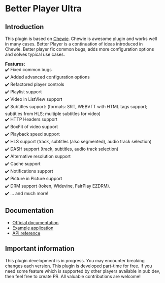 # Better Player Ultra

## Introduction

This plugin is based on [Chewie](https://github.com/brianegan/chewie). Chewie is awesome plugin and works well in many cases. Better Player is a continuation of ideas introduced in Chewie. Better player fix common bugs, adds more configuration options and solves typical use cases.

**Features:**  
✔️ Fixed common bugs  
✔️ Added advanced configuration options  
✔️ Refactored player controls  
✔️ Playlist support  
✔️ Video in ListView support  
✔️ Subtitles support: (formats: SRT, WEBVTT with HTML tags support; subtitles from HLS; multiple subtitles for video)  
✔️ HTTP Headers support  
✔️ BoxFit of video support  
✔️ Playback speed support  
✔️ HLS support (track, subtitles (also segmented), audio track selection)  
✔️ DASH support (track, subtitles, audio track selection)  
✔️ Alternative resolution support  
✔️ Cache support  
✔️ Notifications support  
✔️ Picture in Picture support  
✔️ DRM support (token, Widevine, FairPlay EZDRM).  
✔️ ... and much more!

## Documentation

- [Official documentation](https://jhomlala.github.io/betterplayer/)
- [Example application](https://github.com/jhomlala/betterplayer/tree/master/example)
- [API reference](https://pub.dev/documentation/better_player/latest/better_player/better_player-library.html)

## Important information

This plugin development is in progress. You may encounter breaking changes each version. This plugin is developed part-time for free. If you need some feature which is supported by other players available in pub dev, then feel free to create PR. All valuable contributions are welcome!
